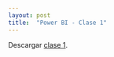 ```yaml
---
layout: post
title:  "Power BI - Clase 1"
---
```


Descargar [clase 1][clase-1].

[clase-1]: /assets/clase1-pbi.zip
